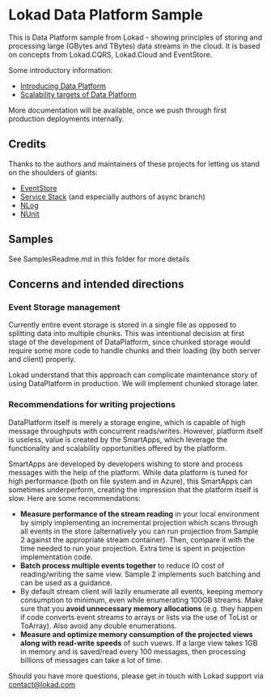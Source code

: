 # Lokad Data Platform Sample

This is Data Platform sample from Lokad - showing principles of storing and 
processing large (GBytes and TBytes) data streams in the cloud. It is based 
on concepts from Lokad.CQRS, Lokad.Cloud and EventStore.

Some introductory information:

* [Introducing Data Platform](http://abdullin.com/journal/2012/10/20/introducing-lokad-data-platform.html)
* [Scalability targets of Data Platform](http://abdullin.com/journal/2012/10/20/scalability-targets-of-lokad-data-platform.html)

More documentation will be available, once we push through first production deployments internally.

## Credits

Thanks to the authors and maintainers of these projects for letting us stand on the shoulders of giants:

* [EventStore](http://geteventstore.com)
* [Service Stack](http://www.servicestack.net/) (and especially authors of async branch)
* [NLog](http://nlog-project.org/)
* [NUnit](http://www.nunit.org/)

## Samples

See SamplesReadme.md in this folder for more details

## Concerns and intended directions

### Event Storage management

Currently entire event storage is stored in a single file as opposed to splitting data into 
multiple chunks. This was intentional decision at first stage of the development of DataPlatform,
since chunked storage would require some more code to handle chunks and their loading (by both server
and client) properly.

Lokad understand that this approach can complicate maintenance story of using DataPlatform 
in production. We will implement chunked storage later.


### Recommendations for writing projections

DataPlatform itself is merely a storage engine, which is capable of high 
message throughputs with concurrent reads/writes. However, platform itself
is useless, value is created by the SmartApps, which leverage the functionality
and scalability opportunities offered by the platform.

SmartApps are developed by developers wishing to store and process messages
with the help of the platform. While data platform is tuned for high performance
(both on file system and in Azure), this SmartApps can sometimes underperform,
creating the impression that the platform itself is slow. Here are some recommendations:

* **Measure performance of the stream reading** in your local environment by simply implementing
an incremental projection which scans through all events in the store (alternatively you can
run projection from Sample 2 against the appropriate stream container). Then, compare it with 
the time needed to run your projection. Extra time is spent in projection implementation code.
* **Batch process multiple events together** to reduce IO cost of reading/writing the same view.
Sample 2 implements such batching and can be used as a guidance.
* By default stream client will lazily enumerate all events, keeping memory consumption to minimum,
even while enumerating 100GB streams. Make sure that you **avoid unnecessary memory allocations** (e.g.
they happen if code converts event streams to arrays or lists via the use of ToList or ToArray). 
Also avoid any double enumerations.
* **Measure and optimize memory consumption of the projected views along with read-write speeds** of such vuews. 
If a large view takes 1GB in memory and is saved/read every 100 messages, then processing billions
of messages can take a lot of time. 

Should you have more questions, please get in touch with Lokad support via contact@lokad.com